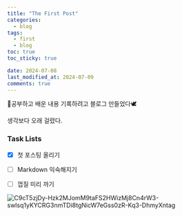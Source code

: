 ```yaml
---
title: "The First Post"
categories:
  - blog
tags:
  - first
  - blog
toc: true
toc_sticky: true

date: 2024-07-08
last_modified_at: 2024-07-09
comments: true
---
```


공부하고 배운 내용 기록하려고 블로그 만들었다🕊️

생각보다 오래 걸렸다.



### Task Lists

- [x] 첫 포스팅 올리기
- [ ] Markdown 익숙해지기
- [ ] 껍질 미리 까기





![C9cT5zjDy-Hzk2MJomM9taFS2HWizMj8Cn4rW3-swlsq1yKYCRG3nmTDi8tgNicW7eGss0zR-Kq3-DhmyXntag](https://github.com/clr4takeoff/clr4takeoff.github.io/assets/132669940/b7d7b228-cd36-4418-afdc-b4829b25e52e)